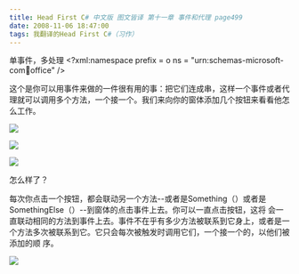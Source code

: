 ```yaml
---
title: Head First C# 中文版 图文皆译 第十一章 事件和代理 page499
date: 2008-11-06 18:47:00
tags: 我翻译的Head First C#（习作）
---
```

单事件，多处理  <?xml:namespace prefix = o ns = "urn:schemas-microsoft-
com:office:office" />

这个是你可以用事件来做的一件很有用的事：把它们连成串，这样一个事件或者代理就可以调用多个方法，一个接一个。我们来向你的窗体添加几个按钮来看看他怎么工作。

![](https://p-blog.csdn.net/images/p_blog_csdn_net/cuipengfei1/EntryImages/20081106/%E6%88%AA%E5%9B%BE02633615940568111250.jpg)

![](https://p-blog.csdn.net/images/p_blog_csdn_net/cuipengfei1/EntryImages/20081106/%E6%88%AA%E5%9B%BE03633615940568580000.jpg)

![](https://p-blog.csdn.net/images/p_blog_csdn_net/cuipengfei1/EntryImages/20081106/%E6%88%AA%E5%9B%BE04633615940569048750.jpg)

怎么样了？

每次你点击一个按钮，都会联动另一个方法--或者是Something（）或者是SomethingElse（）--到窗体的点击事件上去。你可以一直点击按钮，这将
会一直联动相同的方法到事件上去。事件不在乎有多少方法被联系到它身上，或者是一个方法多次被联系到它。它只会每次被触发时调用它们，一个接一个的，以他们被添加的顺
序。

![](https://p-blog.csdn.net/images/p_blog_csdn_net/cuipengfei1/EntryImages/20081106/%E6%88%AA%E5%9B%BE05.jpg)



